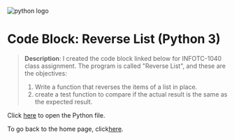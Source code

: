 ![python logo]([https://www.google.com/url?sa=i&url=https%3A%2F%2Fen.wikipedia.org%2Fwiki%2FPython_%2528programming_language%2529&psig=AOvVaw2qGMupYPd-1OSgL_TEH7LI&ust=1679110269887000&source=images&cd=vfe&ved=0CA8QjRxqFwoTCOjwsayD4v0CFQAAAAAdAAAAABAD](https://upload.wikimedia.org/wikipedia/commons/thumb/c/c3/Python-logo-notext.svg/1200px-Python-logo-notext.svg.png))

# Code Block: Reverse List (Python 3)

> **Description**: I created the code block linked below for INFOTC-1040 class assignment. The program is called "Reverse List", and these are the objectives:  
> 1. Write a function that reverses the items of a list in place.
> 2. create a test function to compare if the actual result is the same as the expected result.

Click [here](https://github.com/kevinkee99/Kevo-Repository/blob/48f003d806381971922d791fc9154126a4e5ca4f/reverse_list.py) to open the Python file.

To go back to the home page, click[here](https://github.com/kevinkee99/Kevo-Repository/blob/48f003d806381971922d791fc9154126a4e5ca4f/README.md).
